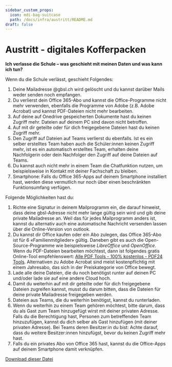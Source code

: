 ```yaml
---
sidebar_custom_props:
  icon: mdi-bag-suitcase
  path: /docs/infra/austritt/README.md
draft: false
---
```


# Austritt - digitales Kofferpacken

**Ich verlasse die Schule – was geschieht mit meinen Daten und was kann ich tun?**

Wenn du die Schule verlässt, geschieht Folgendes:

1. Deine Mailadresse @gbsl.ch wird gelöscht und du kannst darüber Mails weder senden noch empfangen.
2. Du verlierst dein Office 365-Abo und kannst die Office-Programme nicht mehr verwenden, ebenfalls die Programme von Adobe (z.B. Adobe Acrobat) und kannst PDF-Dateien nicht mehr bearbeiten.
3. Auf deine auf Onedrive gespeicherten Dokumente hast du keinen Zugriff mehr. Dateien auf deinem PC sind davon nicht betroffen.
4. Auf mit dir geteilte oder für dich freigegebene Dateien hast du keinen Zugriff mehr.
5. Den Zugriff auf Dateien auf Teams verlierst du ebenfalls. Ist es ein selber erstelltes Team haben auch die Schüler:innen keinen Zugriff mehr, ist es ein automatisch erstelltes Team, erhalten deine Nachfolgerin oder dein Nachfolger den Zugriff auf deine Dateien auf Teams.
6. Du kannst auch nicht mehr in einem Team die Chatfunktion nutzen, um beispielsweise in Kontakt mit deiner Fachschaft zu bleiben.
7. Smartphone: Falls du Office 365-Apps auf deinem Smartphone installiert hast, werden diese vermutlich nur noch über einen beschränkten Funktionsumfang verfügen.

Folgende Möglichkeiten hast du:

1. Richte eine Signatur in deinem Mailprogramm ein, die darauf hinweist, dass deine gbsl-Adresse nicht mehr lange gültig sein wird und gib deine private Mailadresse an.
   Weil das für jedes Mailprogramm anders ist, kannst du alternativ auch eine automatische Nachricht versenden lassen über die Online-Version von outlook. 
2. Du kannst dir Office kaufen oder ein Abo zulegen, das Office 365-Abo ist für 6 «Familienmitglieder» gültig. Daneben gibt es auch die Open-Source-Programme wie beispielsweise *LibreOffice* und *OpenOffice*.
   Wenn du PDF-Dateien bearbeiten möchtest, dann ist folgendes gratis Online-Tool empfehlenswert: [Alle PDF Tools - 100% kostenlos - PDF24 Tools](https://tools.pdf24.org/de/alle-tools). Alternativen zu Adobe Acrobat sind meist kostenpflichtig mit einem Jahresabo, das sich in der Preiskategorie von Office bewegt.
3. Lade alle deine Dateien, die du noch benötigst runter auf deinen PC und/oder lade sie auf eine andere Cloud hoch. 
4. Damit du weiterhin auf mit dir geteilte oder für dich freigegebene Dateien zugreifen kannst, musst du darum bitten, dass die Dateien für deine private Mailadresse freigegeben werden.
5. Dateien aus Teams, die du weiterhin benötigst, kannst du runterladen.
6. Wenn du weiterhin zu einem Team gehören möchtest, bitte darum, dass du als Gast zum Team hinzugefügt wirst mit deiner privaten Adresse. Falls du die Berechtigung hast, Personen zum betreffenden Team hinzuzufügen, kannst du dich selber als Gast hinzufügen (mit deiner privaten Adresse). Bei Teams deren Besitzer:in du bist: Achte darauf, dass du weitere Besitzer:innen hinzufügst, bevor du keinen Zugriff mehr hast.
7. Falls du ein privates Abo von Office 365 hast, kannst du die Office-Apps auf deinem Smartphone damit verknüpfen.

[Download dieser Datei](./images/austritt.pdf)
